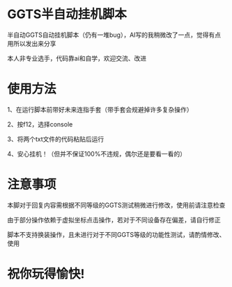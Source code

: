 # GGTS半自动挂机脚本
半自动GGTS自动挂机脚本（仍有一堆bug），AI写的我稍微改了一点，觉得有点用所以发出来分享

本人非专业选手，代码靠ai和自学，欢迎交流、改进

# 使用方法
1、在运行脚本前带好未来连指手套（带手套会规避掉许多复杂操作）

2、按f12，选择console

3、将两个txt文件的代码粘贴后运行

4、安心挂机！（但并不保证100%不违规，偶尔还是要看一看的）

# 注意事项
本脚对于回复内容需根据不同等级的GGTS测试稍微进行修改，使用前请注意检查

由于部分操作依赖于虚拟坐标点击操作，若对于不同设备存在偏差，请自行修正

脚本不支持换装操作，且未进行对于不同GGTS等级的功能性测试，请酌情修改、使用

# 祝你玩得愉快!
